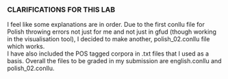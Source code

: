 ### CLARIFICATIONS FOR THIS LAB
I feel like some explanations are in order. Due to the first conllu file for Polish throwing errors not just for me and not just in gfud (though working in the 
visualisation tool), I decided to make another, polish_02.conllu file which works.  
I have also included the POS tagged corpora in .txt files that I used as a basis. Overall the files to be graded in my submission are english.conllu and polish_02.conllu.
